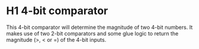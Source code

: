 # H1 4-bit comparator

This 4-bit comparator will determine the magnitude of two 4-bit numbers. It 
makes use of two 2-bit comparators and some glue logic to return the magnitude
(>, < or =) of the 4-bit inputs.
